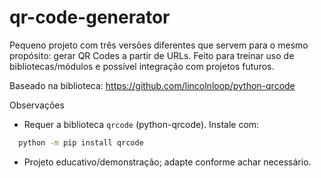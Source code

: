 # qr-code-generator

Pequeno projeto com três versões diferentes que servem para o mesmo propósito: gerar QR Codes a partir de URLs. Feito para treinar uso de bibliotecas/módulos e possível integração com projetos futuros.

Baseado na biblioteca: https://github.com/lincolnloop/python-qrcode

Observações
- Requer a biblioteca `qrcode` (python-qrcode). Instale com:
```bash
  python -m pip install qrcode
```
- Projeto educativo/demonstração; adapte conforme achar necessário.
